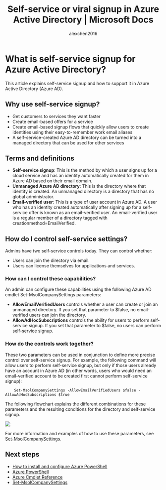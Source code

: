 ﻿---
title: Self-service or viral signup in Azure Active Directory | Microsoft Docs
description: Use self-service signup in an Azure Active Directory (Azure AD) tenant
services: active-directory
documentationcenter: ''
author: alexchen2016
manager: digimobile
editor: ''

ms.assetid: b9f01876-29d1-4ab8-8b74-04d43d532f4b
ms.service: active-directory
ms.devlang: na
ms.topic: article
ms.tgt_pltfrm: na
ms.workload: identity
origin.date: 11/03/2017
ms.date: 11/22/2017
ms.author: v-junlch
ms.reviewer: elkuzmen
ms.custom: it-pro

---
# What is self-service signup for Azure Active Directory?
This article explains self-service signup and how to support it in Azure Active Directory (Azure AD). 

## Why use self-service signup?
- Get customers to services they want faster
- Create email-based offers for a service
- Create email-based signup flows that quickly allow users to create identities using their easy-to-remember work email aliases
- A self-service-created Azure AD directory can be turned into a managed directory that can be used for other services

## Terms and definitions
- **Self-service signup**: This is the method by which a user signs up for a cloud service and has an identity automatically created for them in Azure AD based on their email domain.
- **Unmanaged Azure AD directory**: This is the directory where that identity is created. An unmanaged directory is a directory that has no global administrator.
- **Email-verified user**: This is a type of user account in Azure AD. A user who has an identity created automatically after signing up for a self-service offer is known as an email-verified user. An email-verified user is a regular member of a directory tagged with creationmethod=EmailVerified.

## How do I control self-service settings?
Admins have two self-service controls today. They can control whether:

- Users can join the directory via email.
- Users can license themselves for applications and services.

### How can I control these capabilities?
An admin can configure these capabilities using the following Azure AD cmdlet Set-MsolCompanySettings parameters:

- **AllowEmailVerifiedUsers** controls whether a user can create or join an unmanaged directory. If you set that parameter to $false, no email-verified users can join the directory.
- **AllowAdHocSubscriptions** controls the ability for users to perform self-service signup. If you set that parameter to $false, no users can perform self-service signup.

### How do the controls work together?
These two parameters can be used in conjunction to define more precise control over self-service signup. For example, the following command will allow users to perform self-service signup, but only if those users already have an account in Azure AD (in other words, users who would need an email-verified account to be created first cannot perform self-service signup):

````
    Set-MsolCompanySettings -AllowEmailVerifiedUsers $false -AllowAdHocSubscriptions $true
````
The following flowchart explains the different combinations for these parameters and the resulting conditions for the directory and self-service signup.

![][1]

For more information and examples of how to use these parameters, see [Set-MsolCompanySettings](https://docs.microsoft.com/powershell/module/msonline/set-msolcompanysettings?view=azureadps-1.0).

## Next steps
- [How to install and configure Azure PowerShell](https://docs.microsoft.com/powershell/azure/overview/)
- [Azure PowerShell](https://docs.microsoft.com/powershell/azure/overview/)
- [Azure Cmdlet Reference](https://docs.microsoft.com/powershell/azure/get-started-azureps/)
- [Set-MsolCompanySettings](https://docs.microsoft.com/powershell/module/msonline/set-msolcompanysettings?view=azureadps-1.0/)

<!--Image references-->
[1]: ./media/active-directory-self-service-signup/SelfServiceSignUpControls.png

<!--Update_Description: wording update -->